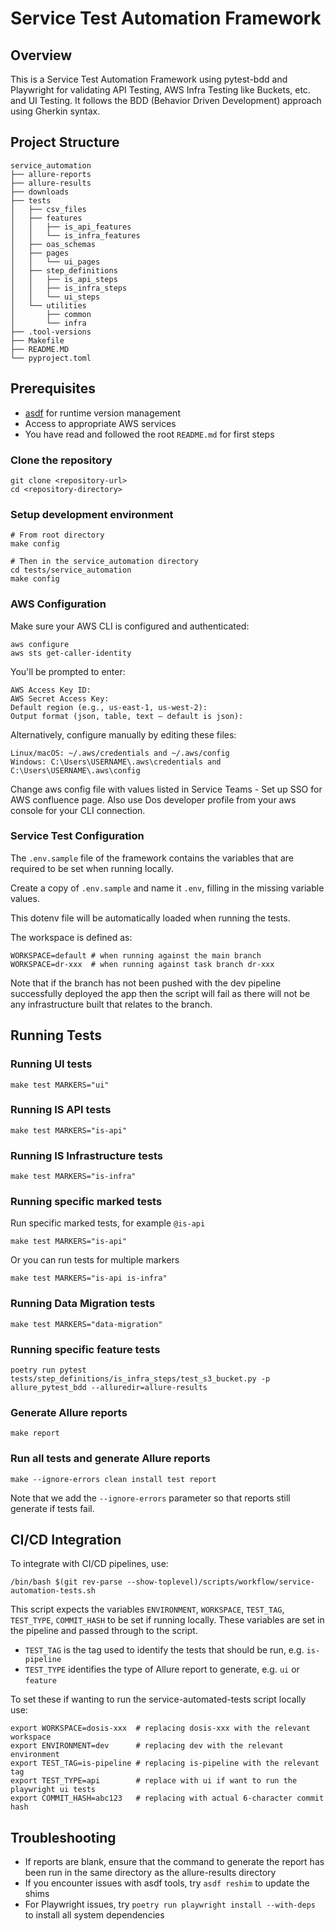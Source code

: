# Service Test Automation Framework

## Overview

This is a Service Test Automation Framework using pytest-bdd and Playwright for validating API Testing,
AWS Infra Testing like Buckets, etc. and UI Testing.
It follows the BDD (Behavior Driven Development) approach using Gherkin syntax.

## Project Structure

```text
service_automation
├── allure-reports
├── allure-results
├── downloads
├── tests
│   ├── csv_files
│   ├── features
│   │   ├── is_api_features
│   │   └── is_infra_features
│   ├── oas_schemas
│   ├── pages
│   │   └── ui_pages
│   ├── step_definitions
│   │   ├── is_api_steps
│   │   ├── is_infra_steps
│   │   └── ui_steps
│   └── utilities
│       ├── common
│       └── infra
├── .tool-versions
├── Makefile
├── README.MD
└── pyproject.toml
```

## Prerequisites

- [asdf](https://asdf-vm.com/) for runtime version management
- Access to appropriate AWS services
- You have read and followed the root `README.md` for first steps

### Clone the repository

```shell
git clone <repository-url>
cd <repository-directory>
```

### Setup development environment

```shell
# From root directory
make config

# Then in the service_automation directory
cd tests/service_automation
make config
```

### AWS Configuration

Make sure your AWS CLI is configured and authenticated:

```shell
aws configure
aws sts get-caller-identity
```

You'll be prompted to enter:

```plain
AWS Access Key ID:
AWS Secret Access Key:
Default region (e.g., us-east-1, us-west-2):
Output format (json, table, text – default is json):
```

Alternatively, configure manually by editing these files:

```plain
Linux/macOS: ~/.aws/credentials and ~/.aws/config
Windows: C:\Users\USERNAME\.aws\credentials and C:\Users\USERNAME\.aws\config
```

Change aws config file with values listed in Service Teams - Set up SSO for AWS confluence page. Also use Dos developer profile from your aws console for your CLI connection.

### Service Test Configuration

The `.env.sample` file of the framework contains the variables that are required to be set when running locally.

Create a copy of `.env.sample` and name it `.env`, filling in the missing variable values.

This dotenv file will be automatically loaded when running the tests.

The workspace is defined as:

```shell
WORKSPACE=default # when running against the main branch
WORKSPACE=dr-xxx  # when running against task branch dr-xxx
```

Note that if the branch has not been pushed with the dev pipeline successfully deployed the app then the script will fail as there will not be any infrastructure built that relates to the branch.

## Running Tests

### Running UI tests

```shell
make test MARKERS="ui"
```

### Running IS API tests

```shell
make test MARKERS="is-api"
```

### Running IS Infrastructure tests

```shell
make test MARKERS="is-infra"
```

### Running specific marked tests

Run specific marked tests, for example `@is-api`

```shell
make test MARKERS="is-api"
```

Or you can run tests for multiple markers

```shell
make test MARKERS="is-api is-infra"
```

### Running Data Migration tests

```shell
make test MARKERS="data-migration"
```

### Running specific feature tests

```shell
poetry run pytest tests/step_definitions/is_infra_steps/test_s3_bucket.py -p allure_pytest_bdd --alluredir=allure-results
```

### Generate Allure reports

```shell
make report
```

### Run all tests and generate Allure reports

```shell
make --ignore-errors clean install test report
```

Note that we add the `--ignore-errors` parameter so that reports still generate if tests fail.

## CI/CD Integration

To integrate with CI/CD pipelines, use:

```shell
/bin/bash $(git rev-parse --show-toplevel)/scripts/workflow/service-automation-tests.sh
```

This script expects the variables `ENVIRONMENT`, `WORKSPACE`, `TEST_TAG`, `TEST_TYPE`, `COMMIT_HASH` to be set if running locally.
These variables are set in the pipeline and passed through to the script.

- `TEST_TAG` is the tag used to identify the tests that should be run, e.g. `is-pipeline`
- `TEST_TYPE` identifies the type of Allure report to generate, e.g. `ui` or `feature`

To set these if wanting to run the service-automated-tests script locally use:

```shell
export WORKSPACE=dosis-xxx  # replacing dosis-xxx with the relevant workspace
export ENVIRONMENT=dev      # replacing dev with the relevant environment
export TEST_TAG=is-pipeline # replacing is-pipeline with the relevant tag
export TEST_TYPE=api        # replace with ui if want to run the playwright ui tests
export COMMIT_HASH=abc123   # replacing with actual 6-character commit hash
```

## Troubleshooting

- If reports are blank, ensure that the command to generate the report has been run in the same directory as the allure-results directory
- If you encounter issues with asdf tools, try `asdf reshim` to update the shims
- For Playwright issues, try `poetry run playwright install --with-deps` to install all system dependencies

